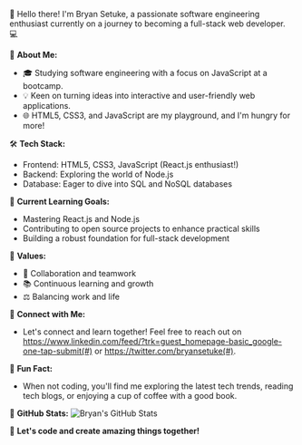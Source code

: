 👋 Hello there! I'm Bryan Setuke, a passionate software engineering enthusiast currently on a journey to becoming a full-stack web developer. 💻

🚀 **About Me:**
- 🎓 Studying software engineering with a focus on JavaScript at a bootcamp.
- 💡 Keen on turning ideas into interactive and user-friendly web applications.
- 🌐 HTML5, CSS3, and JavaScript are my playground, and I'm hungry for more!

🛠️ **Tech Stack:**
- Frontend: HTML5, CSS3, JavaScript (React.js enthusiast!)
- Backend: Exploring the world of Node.js
- Database: Eager to dive into SQL and NoSQL databases

🌱 **Current Learning Goals:**
- Mastering React.js and Node.js
- Contributing to open source projects to enhance practical skills
- Building a robust foundation for full-stack development

🌈 **Values:**
- 🤝 Collaboration and teamwork
- 📚 Continuous learning and growth
- ⚖️ Balancing work and life

🔗 **Connect with Me:**
- Let's connect and learn together! Feel free to reach out on https://www.linkedin.com/feed/?trk=guest_homepage-basic_google-one-tap-submit(#) or https://twitter.com/bryansetuke(#).

🌟 **Fun Fact:**
- When not coding, you'll find me exploring the latest tech trends, reading tech blogs, or enjoying a cup of coffee with a good book.

📌 **GitHub Stats:**
![Bryan's GitHub Stats](https://github-readme-stats.vercel.app/api?username=YourGitHubUsername&show_icons=true&theme=radical)

🚀 **Let's code and create amazing things together!**

